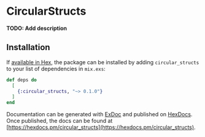 # CircularStructs

**TODO: Add description**

## Installation

If [available in Hex](https://hex.pm/docs/publish), the package can be installed
by adding `circular_structs` to your list of dependencies in `mix.exs`:

```elixir
def deps do
  [
    {:circular_structs, "~> 0.1.0"}
  ]
end
```

Documentation can be generated with [ExDoc](https://github.com/elixir-lang/ex_doc)
and published on [HexDocs](https://hexdocs.pm). Once published, the docs can
be found at [https://hexdocs.pm/circular_structs](https://hexdocs.pm/circular_structs).

